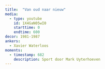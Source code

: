 ```yaml
---
title:  "Van oud naar nieuw"
media:
  - type: youtube
    id: 1X4GaN05wI0
    starttime: 0
    endtime: 600
decor: 1981-1987
ankers:
  - Xavier Waterloos
moments:
  - timestamp: 682
    description: Sport door Mark Uyterhoeven
---
```

